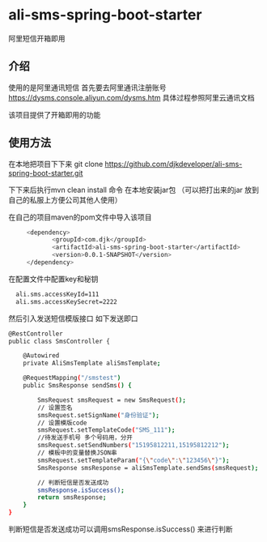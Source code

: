 # ali-sms-spring-boot-starter
阿里短信开箱即用

## 介绍
使用的是阿里通讯短信 首先要去阿里通讯注册账号 https://dysms.console.aliyun.com/dysms.htm 具体过程参照阿里云通讯文档

该项目提供了开箱即用的功能

## 使用方法
在本地把项目下下来 git clone https://github.com/djkdeveloper/ali-sms-spring-boot-starter.git

下下来后执行mvn clean install 命令 在本地安装jar包 （可以把打出来的jar  放到自己的私服上方便公司其他人使用）

在自己的项目maven的pom文件中导入该项目


```bash
     <dependency>
            <groupId>com.djk</groupId>
            <artifactId>ali-sms-spring-boot-starter</artifactId>
            <version>0.0.1-SNAPSHOT</version>
     </dependency>
```

在配置文件中配置key和秘钥

```bash
  ali.sms.accessKeyId=111
  ali.sms.accessKeySecret=2222
```

然后引入发送短信模版接口 如下发送即口
```bash
@RestController
public class SmsController {

    @Autowired
    private AliSmsTemplate aliSmsTemplate;

    @RequestMapping("/smstest")
    public SmsResponse sendSms() {

        SmsRequest smsRequest = new SmsRequest();
        // 设置签名
        smsRequest.setSignName("身份验证");
        // 设置模版code
        smsRequest.setTemplateCode("SMS_111");
        //待发送手机号 多个号码用，分开
        smsRequest.setSendNumbers("15195812211,15195812212");
        // 模板中的变量替换JSON串
        smsRequest.setTemplateParam("{\"code\":\"123456\"}");
        SmsResponse smsResponse = aliSmsTemplate.sendSms(smsRequest);

        // 判断短信是否发送成功
        smsResponse.isSuccess();
        return smsResponse;
    }
}

```

判断短信是否发送成功可以调用smsResponse.isSuccess() 来进行判断

